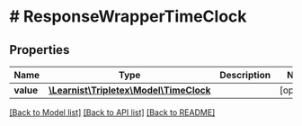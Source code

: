 # # ResponseWrapperTimeClock

## Properties

Name | Type | Description | Notes
------------ | ------------- | ------------- | -------------
**value** | [**\Learnist\Tripletex\Model\TimeClock**](TimeClock.md) |  | [optional]

[[Back to Model list]](../../README.md#models) [[Back to API list]](../../README.md#endpoints) [[Back to README]](../../README.md)
